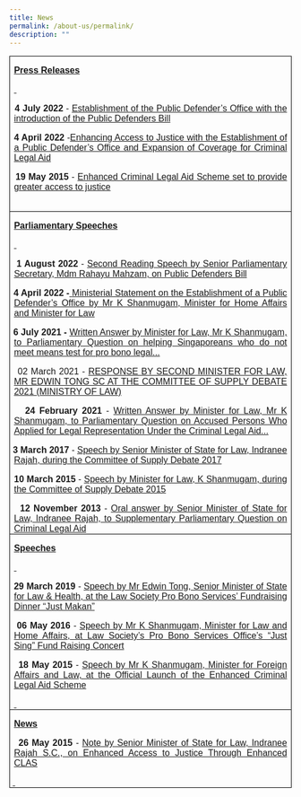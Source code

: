 ```yaml
---
title: News
permalink: /about-us/permalink/
description: ""
---
```


<table style="border-collapse:collapse;mso-table-layout-alt:fixed;border:none;
 mso-border-alt:solid windowtext .5pt;mso-yfti-tbllook:1184;mso-padding-alt:
 0cm 5.4pt 0cm 5.4pt" cellpadding="0" cellspacing="0" border="1" class="MsoTableGrid"><tbody><tr style="mso-yfti-irow:0;mso-yfti-firstrow:yes"><td style="width:375.5pt;border:solid windowtext 1.0pt;
  mso-border-alt:solid windowtext .5pt;padding:0cm 5.4pt 0cm 5.4pt" valign="top" width="501"><p style="margin-bottom:0cm;text-align:justify;line-height:
  normal" class="MsoNormal"><b><u><span style="font-family:&quot;Arial&quot;,sans-serif">Press Releases</span></u></b></p><p style="margin-bottom:0cm;text-align:justify;line-height:
  normal" class="MsoNormal"><b><u><span style="font-family:&quot;Arial&quot;,sans-serif"><span style="text-decoration:none">&nbsp;</span></span></u></b></p><p style="margin-bottom:0cm;mso-add-space:
  auto;text-align:justify;text-indent:-18.0pt;line-height:normal;mso-list:l1 level1 lfo1" class="MsoListParagraphCxSpFirst"><span class="MsoHyperlink"><span style="font-family:Symbol;mso-fareast-font-family:
  Symbol;mso-bidi-font-family:Symbol;color:windowtext;text-decoration:none;
  text-underline:none"><span style="mso-list:Ignore">·<span style="font:7.0pt &quot;Times New Roman&quot;">&nbsp;&nbsp;&nbsp;&nbsp;&nbsp;&nbsp; </span></span></span></span><b><span style="font-family:&quot;Arial&quot;,sans-serif">4 July 2022</span></b><span style="font-family:&quot;Arial&quot;,sans-serif"> - </span><a href="https://www.mlaw.gov.sg/news/press-releases/establishment-of-the-public-defenders-office-with-the-introduction-of-the-public-defenders-bill"><span style="font-family:&quot;Arial&quot;,sans-serif">Establishment of the Public Defender’s Office with the introduction of the Public Defenders Bill</span></a><span class="MsoHyperlink"><span style="font-family:&quot;Arial&quot;,sans-serif;color:windowtext;
  text-decoration:none;text-underline:none"></span></span></p><p style="margin-bottom:0cm;mso-add-space:
  auto;text-align:justify;text-indent:-18.0pt;line-height:normal;mso-list:l1 level1 lfo1" class="MsoListParagraphCxSpMiddle"><span style="font-family:Symbol;mso-fareast-font-family:Symbol;mso-bidi-font-family:
  Symbol;mso-bidi-font-weight:bold"><span style="mso-list:Ignore">·<span style="font:7.0pt &quot;Times New Roman&quot;">&nbsp;&nbsp;&nbsp;&nbsp;&nbsp;&nbsp; </span></span></span><b><span style="font-family:&quot;Arial&quot;,sans-serif">4 April 2022</span></b><span style="font-family:&quot;Arial&quot;,sans-serif"> -</span><a href="https://www.mlaw.gov.sg/news/press-releases/2022-04-04-enhancing-access-to-justice-with-the-establishment-of-a-public-defenders-office-and-expansion-of-coverage-for-criminal-legal-aid"><span style="font-family:&quot;Arial&quot;,sans-serif">Enhancing Access to Justice with the Establishment of a Public Defender’s Office and Expansion of Coverage for Criminal Legal Aid</span></a><b><u><span style="font-family:&quot;Arial&quot;,sans-serif"></span></u></b></p><p style="margin-bottom:0cm;mso-add-space:
  auto;text-align:justify;text-indent:-18.0pt;line-height:normal;mso-list:l1 level1 lfo1" class="MsoListParagraphCxSpMiddle"><span style="font-family:Symbol;mso-fareast-font-family:Symbol;mso-bidi-font-family:
  Symbol"><span style="mso-list:Ignore">·<span style="font:7.0pt &quot;Times New Roman&quot;">&nbsp;&nbsp;&nbsp;&nbsp;&nbsp;&nbsp; </span></span></span><b><span style="font-family:&quot;Arial&quot;,sans-serif">19 May 2015</span></b><span style="font-family:&quot;Arial&quot;,sans-serif"> - </span><a href="https://www.mlaw.gov.sg/news/press-releases/enhanced-clas-to-provide-greater-access-to-justice"><span style="font-family:&quot;Arial&quot;,sans-serif">Enhanced Criminal Legal Aid Scheme set to provide greater access to justice</span></a><span style="font-family:&quot;Arial&quot;,sans-serif"></span></p><p style="margin-bottom:0cm;mso-add-space:
  auto;text-align:justify;text-indent:-18.0pt;line-height:normal;mso-list:l1 level1 lfo1" class="MsoListParagraphCxSpLast"><span style="font-family:Symbol;mso-fareast-font-family:Symbol;mso-bidi-font-family:
  Symbol"><span style="mso-list:Ignore">·<span style="font:7.0pt &quot;Times New Roman&quot;">&nbsp;&nbsp;&nbsp;&nbsp;&nbsp;&nbsp; </span></span></span><span style="font-family:&quot;Arial&quot;,sans-serif">&nbsp;</span></p></td></tr><tr style="mso-yfti-irow:1"><td style="width:375.5pt;border:solid windowtext 1.0pt;
  border-top:none;mso-border-top-alt:solid windowtext .5pt;mso-border-alt:solid windowtext .5pt;
  padding:0cm 5.4pt 0cm 5.4pt" valign="top" width="501"><p style="margin-bottom:0cm;text-align:justify;line-height:
  normal" class="MsoNormal"><b><u><span style="font-family:&quot;Arial&quot;,sans-serif">Parliamentary Speeches</span></u></b></p><p style="margin-bottom:0cm;text-align:justify;line-height:
  normal" class="MsoNormal"><b><u><span style="font-family:&quot;Arial&quot;,sans-serif"><span style="text-decoration:none">&nbsp;</span></span></u></b></p><p style="margin-bottom:0cm;mso-add-space:
  auto;text-align:justify;text-indent:-18.0pt;line-height:normal;mso-list:l1 level1 lfo1" class="MsoListParagraphCxSpFirst"><span class="MsoHyperlink"><span style="font-family:Symbol;mso-fareast-font-family:
  Symbol;mso-bidi-font-family:Symbol;color:windowtext;text-decoration:none;
  text-underline:none"><span style="mso-list:Ignore">·<span style="font:7.0pt &quot;Times New Roman&quot;">&nbsp;&nbsp;&nbsp;&nbsp;&nbsp;&nbsp; </span></span></span></span><b><span style="font-family:&quot;Arial&quot;,sans-serif">1 August 2022</span></b><span style="font-family:&quot;Arial&quot;,sans-serif"> - </span><a href="https://www.mlaw.gov.sg/news/parliamentary-speeches/2022-08-01-second-reading-speech-by-sps-on-public-defenders-bill"><span style="font-family:&quot;Arial&quot;,sans-serif">Second Reading Speech by Senior Parliamentary Secretary, Mdm Rahayu Mahzam, on Public Defenders Bill</span></a><span class="MsoHyperlink"><span style="font-family:&quot;Arial&quot;,sans-serif;color:windowtext;
  text-decoration:none;text-underline:none"></span></span></p><p style="margin-bottom:0cm;mso-add-space:
  auto;text-align:justify;text-indent:-18.0pt;line-height:normal;mso-list:l1 level1 lfo1" class="MsoListParagraphCxSpMiddle"><span style="font-family:Symbol;mso-fareast-font-family:Symbol;mso-bidi-font-family:
  Symbol;mso-bidi-font-weight:bold"><span style="mso-list:Ignore">·<span style="font:7.0pt &quot;Times New Roman&quot;">&nbsp;&nbsp;&nbsp;&nbsp;&nbsp;&nbsp; </span></span></span><b><span style="font-family:&quot;Arial&quot;,sans-serif">4 April 2022 -<u> </u></span></b><a href="https://www.mlaw.gov.sg/news/parliamentary-speeches/2022-04-04-ministerial-statement-on-the-establishment-of-a-public-defenders-office-by-mr-k-shanmugam-minister-for-home-affairs-and-minister-for-law"><span style="font-family:&quot;Arial&quot;,sans-serif">Ministerial Statement on the Establishment of a Public Defender’s Office by Mr K Shanmugam, Minister for Home Affairs and Minister for Law</span></a><b><u><span style="font-family:
  &quot;Arial&quot;,sans-serif"></span></u></b></p><p style="margin-bottom:0cm;mso-add-space:
  auto;text-align:justify;text-indent:-18.0pt;line-height:normal;mso-list:l1 level1 lfo1" class="MsoListParagraphCxSpMiddle"><span style="font-family:Symbol;mso-fareast-font-family:Symbol;mso-bidi-font-family:
  Symbol;mso-bidi-font-weight:bold"><span style="mso-list:Ignore">·<span style="font:7.0pt &quot;Times New Roman&quot;">&nbsp;&nbsp;&nbsp;&nbsp;&nbsp;&nbsp; </span></span></span><b><span style="font-family:&quot;Arial&quot;,sans-serif">6 July 2021 -</span></b><span style="font-family:&quot;Arial&quot;,sans-serif"> </span><a href="https://www.mlaw.gov.sg/news/parliamentary-speeches/2021-07-06-written-answer-by-minister-for-law-mr-k-shanmugam-to-pq-on-helping-singaporeans-who-not-meet-means-test-for-pro-bono-legal-aid-services"><span style="font-family:&quot;Arial&quot;,sans-serif">Written Answer by Minister for Law, Mr K Shanmugam, to Parliamentary Question on helping Singaporeans who do not meet means test for pro bono legal...</span></a><b><u><span style="font-family:
  &quot;Arial&quot;,sans-serif"></span></u></b></p><p style="margin-bottom:0cm;mso-add-space:
  auto;text-align:justify;text-indent:-18.0pt;line-height:normal;mso-list:l1 level1 lfo1" class="MsoListParagraphCxSpMiddle"><span style="font-family:Symbol;mso-fareast-font-family:Symbol;mso-bidi-font-family:
  Symbol;mso-bidi-font-weight:bold"><span style="mso-list:Ignore">·<span style="font:7.0pt &quot;Times New Roman&quot;">&nbsp;&nbsp;&nbsp;&nbsp;&nbsp;&nbsp; </span></span></span><span style="font-family:&quot;Arial&quot;,sans-serif">02 March 2021 - </span><a href="https://www.mlaw.gov.sg/news/parliamentary-speeches/2021-03-02-response-speech-by-mr-edwin-tong-at-the-committee-of-supply-2021-minlaw"><span style="font-family:&quot;Arial&quot;,sans-serif">RESPONSE BY SECOND MINISTER FOR LAW, MR EDWIN TONG SC AT THE COMMITTEE OF SUPPLY DEBATE 2021 (MINISTRY OF LAW)</span></a><b><u><span style="font-family:&quot;Arial&quot;,sans-serif"></span></u></b></p><p style="margin-bottom:0cm;mso-add-space:
  auto;text-align:justify;text-indent:-18.0pt;line-height:normal;mso-list:l1 level1 lfo1" class="MsoListParagraphCxSpMiddle"><span style="font-family:Symbol;mso-fareast-font-family:Symbol;mso-bidi-font-family:
  Symbol;mso-bidi-font-weight:bold"><span style="mso-list:Ignore">·<span style="font:7.0pt &quot;Times New Roman&quot;">&nbsp;&nbsp;&nbsp;&nbsp;&nbsp;&nbsp; </span></span></span><b><span style="font-family:&quot;Arial&quot;,sans-serif">24 February 2021</span></b><span style="font-family:&quot;Arial&quot;,sans-serif"> - </span><a href="https://www.mlaw.gov.sg/news/parliamentary-speeches/2021-02-24-written-answer-by-minister-for-law-mr-k-shanmugam-to-pq-on-legal-representation-for-accused-persons-under-clas"><span style="font-family:&quot;Arial&quot;,sans-serif">Written Answer by Minister for Law, Mr K Shanmugam, to Parliamentary Question on Accused Persons Who Applied for Legal Representation Under the Criminal Legal Aid...</span></a><b><u><span style="font-family:&quot;Arial&quot;,sans-serif"></span></u></b></p><p style="margin-bottom:0cm;mso-add-space:
  auto;text-align:justify;text-indent:-18.0pt;line-height:normal;mso-list:l1 level1 lfo1" class="MsoListParagraphCxSpMiddle"><span style="font-family:Symbol;mso-fareast-font-family:Symbol;mso-bidi-font-family:
  Symbol;mso-bidi-font-weight:bold"><span style="mso-list:Ignore">·<span style="font:7.0pt &quot;Times New Roman&quot;">&nbsp;&nbsp;&nbsp;&nbsp;&nbsp;&nbsp; </span></span></span><b><span style="font-family:&quot;Arial&quot;,sans-serif">3 March 2017</span></b><span style="font-family:&quot;Arial&quot;,sans-serif"> - </span><a href="https://www.mlaw.gov.sg/news/parliamentary-speeches/speech-by-senior-minister-of-state-for-law--indranee-rajah--duri0"><span style="font-family:&quot;Arial&quot;,sans-serif">Speech by Senior Minister of State for Law, Indranee Rajah, during the Committee of Supply Debate 2017</span></a><b><u><span style="font-family:&quot;Arial&quot;,sans-serif"></span></u></b></p><p style="margin-bottom:0cm;mso-add-space:
  auto;text-align:justify;text-indent:-18.0pt;line-height:normal;mso-list:l1 level1 lfo1" class="MsoListParagraphCxSpMiddle"><span style="font-family:Symbol;mso-fareast-font-family:Symbol;mso-bidi-font-family:
  Symbol;mso-bidi-font-weight:bold"><span style="mso-list:Ignore">·<span style="font:7.0pt &quot;Times New Roman&quot;">&nbsp;&nbsp;&nbsp;&nbsp;&nbsp;&nbsp; </span></span></span><b><span style="font-family:&quot;Arial&quot;,sans-serif">10 March 2015</span></b><span style="font-family:&quot;Arial&quot;,sans-serif"> - </span><a href="https://www.mlaw.gov.sg/news/parliamentary-speeches/speech-by-minister-cos-2015"><span style="font-family:&quot;Arial&quot;,sans-serif">Speech by Minister for Law, K Shanmugam, during the Committee of Supply Debate 2015</span></a><b><u><span style="font-family:&quot;Arial&quot;,sans-serif"></span></u></b></p><p style="margin-bottom:0cm;mso-add-space:
  auto;text-align:justify;text-indent:-18.0pt;line-height:normal;mso-list:l1 level1 lfo1" class="MsoListParagraphCxSpLast"><span style="font-family:Symbol;mso-fareast-font-family:Symbol;mso-bidi-font-family:
  Symbol;mso-bidi-font-weight:bold"><span style="mso-list:Ignore">·<span style="font:7.0pt &quot;Times New Roman&quot;">&nbsp;&nbsp;&nbsp;&nbsp;&nbsp;&nbsp; </span></span></span><b><span style="font-family:&quot;Arial&quot;,sans-serif">12 November 2013</span></b><span style="font-family:&quot;Arial&quot;,sans-serif"> - </span><a href="https://www.mlaw.gov.sg/news/parliamentary-speeches/oral-answer-by-sms-on-criminal-legal-aid"><span style="font-family:&quot;Arial&quot;,sans-serif">Oral answer by Senior Minister of State for Law, Indranee Rajah, to Supplementary Parliamentary Question on Criminal Legal Aid</span></a><b><u><span style="font-family:&quot;Arial&quot;,sans-serif"></span></u></b></p></td></tr><tr style="mso-yfti-irow:2"><td style="width:375.5pt;border:solid windowtext 1.0pt;
  border-top:none;mso-border-top-alt:solid windowtext .5pt;mso-border-alt:solid windowtext .5pt;
  padding:0cm 5.4pt 0cm 5.4pt" valign="top" width="501"><p style="margin-bottom:0cm;text-align:justify;line-height:
  normal" class="MsoNormal"><b><u><span style="font-family:&quot;Arial&quot;,sans-serif">Speeches</span></u></b></p><p style="margin-bottom:0cm;text-align:justify;line-height:
  normal" class="MsoNormal"><b><u><span style="font-family:&quot;Arial&quot;,sans-serif"><span style="text-decoration:none">&nbsp;</span></span></u></b></p><p style="margin-bottom:0cm;mso-add-space:
  auto;text-align:justify;text-indent:-18.0pt;line-height:normal;mso-list:l1 level1 lfo1" class="MsoListParagraphCxSpFirst"><span style="font-family:Symbol;mso-fareast-font-family:Symbol;mso-bidi-font-family:
  Symbol;mso-bidi-font-weight:bold"><span style="mso-list:Ignore">·<span style="font:7.0pt &quot;Times New Roman&quot;">&nbsp;&nbsp;&nbsp;&nbsp;&nbsp;&nbsp; </span></span></span><b><span style="font-family:&quot;Arial&quot;,sans-serif">29 March 2019</span></b><span style="font-family:&quot;Arial&quot;,sans-serif"> - </span><a href="https://www.mlaw.gov.sg/news/speeches/speech-by-sms-edwin-tong-lspbs-just-makan-fundraising-dinner"><span style="font-family:&quot;Arial&quot;,sans-serif">Speech by Mr Edwin Tong, Senior Minister of State for Law &amp; Health, at the Law Society Pro Bono Services’ Fundraising Dinner “Just Makan”</span></a><b><u><span style="font-family:
  &quot;Arial&quot;,sans-serif"></span></u></b></p><p style="margin-bottom:0cm;mso-add-space:
  auto;text-align:justify;text-indent:-18.0pt;line-height:normal;mso-list:l1 level1 lfo1" class="MsoListParagraphCxSpMiddle"><span style="font-family:Symbol;mso-fareast-font-family:Symbol;mso-bidi-font-family:
  Symbol;mso-bidi-font-weight:bold"><span style="mso-list:Ignore">·<span style="font:7.0pt &quot;Times New Roman&quot;">&nbsp;&nbsp;&nbsp;&nbsp;&nbsp;&nbsp; </span></span></span><b><span style="font-family:&quot;Arial&quot;,sans-serif">06 May 2016</span></b><span style="font-family:&quot;Arial&quot;,sans-serif"> - </span><a href="https://www.mlaw.gov.sg/news/speeches/speech-by-mr-k-shanmugam--minister-for-law-and-home-affairs--at-"><span style="font-family:&quot;Arial&quot;,sans-serif">Speech by Mr K Shanmugam, Minister for Law and Home Affairs, at Law Society’s Pro Bono Services Office’s “Just Sing” Fund Raising Concert</span></a><b><u><span style="font-family:&quot;Arial&quot;,sans-serif"></span></u></b></p><p style="margin-bottom:0cm;mso-add-space:
  auto;text-align:justify;text-indent:-18.0pt;line-height:normal;mso-list:l1 level1 lfo1" class="MsoListParagraphCxSpMiddle"><span style="font-family:Symbol;mso-fareast-font-family:Symbol;mso-bidi-font-family:
  Symbol;mso-bidi-font-weight:bold"><span style="mso-list:Ignore">·<span style="font:7.0pt &quot;Times New Roman&quot;">&nbsp;&nbsp;&nbsp;&nbsp;&nbsp;&nbsp; </span></span></span><b><span style="font-family:&quot;Arial&quot;,sans-serif">18 May 2015</span></b><span style="font-family:&quot;Arial&quot;,sans-serif"> - </span><a href="https://www.mlaw.gov.sg/news/speeches/speech-by-mr-k-shanmugam--minister-for-foreign-affairs-and-law--"><span style="font-family:&quot;Arial&quot;,sans-serif">Speech by Mr K Shanmugam, Minister for Foreign Affairs and Law, at the Official Launch of the Enhanced Criminal Legal Aid Scheme</span></a><b><u><span style="font-family:&quot;Arial&quot;,sans-serif"></span></u></b></p><p style="margin-bottom:0cm;mso-add-space:
  auto;text-align:justify;line-height:normal" class="MsoListParagraphCxSpLast"><b><u><span style="font-family:
  &quot;Arial&quot;,sans-serif"><span style="text-decoration:none">&nbsp;</span></span></u></b></p></td></tr><tr style="mso-yfti-irow:3;mso-yfti-lastrow:yes"><td style="width:375.5pt;border:solid windowtext 1.0pt;
  border-top:none;mso-border-top-alt:solid windowtext .5pt;mso-border-alt:solid windowtext .5pt;
  padding:0cm 5.4pt 0cm 5.4pt" valign="top" width="501"><p style="margin-bottom:0cm;text-align:justify;line-height:
  normal" class="MsoNormal"><b><u><span style="font-family:&quot;Arial&quot;,sans-serif">News</span></u></b></p><p style="margin-bottom:0cm;mso-add-space:
  auto;text-align:justify;text-indent:-18.0pt;line-height:normal;mso-list:l0 level1 lfo2" class="MsoListParagraphCxSpFirst"><span style="font-family:Symbol;mso-fareast-font-family:Symbol;mso-bidi-font-family:
  Symbol;mso-bidi-font-weight:bold"><span style="mso-list:Ignore">·<span style="font:7.0pt &quot;Times New Roman&quot;">&nbsp;&nbsp;&nbsp;&nbsp;&nbsp;&nbsp; </span></span></span><b><span style="font-family:&quot;Arial&quot;,sans-serif">26 May 2015</span></b><span style="font-family:&quot;Arial&quot;,sans-serif"> - </span><a href="https://www.mlaw.gov.sg/news/legal-industry-newsletter/note-from-sms-indranee-rajah"><span style="font-family:&quot;Arial&quot;,sans-serif">Note by Senior Minister of State for Law, Indranee Rajah S.C., on Enhanced Access to Justice Through Enhanced CLAS</span></a><b><u><span style="font-family:&quot;Arial&quot;,sans-serif"></span></u></b></p><p style="margin-bottom:0cm;mso-add-space:
  auto;text-align:justify;text-indent:-18.0pt;line-height:normal;mso-list:l0 level1 lfo2" class="MsoListParagraphCxSpLast"><span style="font-family:Symbol;mso-fareast-font-family:Symbol;mso-bidi-font-family:
  Symbol;mso-bidi-font-weight:bold"><span style="mso-list:Ignore">·<span style="font:7.0pt &quot;Times New Roman&quot;">&nbsp;&nbsp;&nbsp;&nbsp;&nbsp;&nbsp; </span></span></span><b><u><span style="font-family:&quot;Arial&quot;,sans-serif"><span style="text-decoration:
   none">&nbsp;</span></span></u></b></p></td></tr></tbody></table>